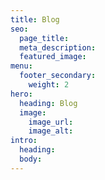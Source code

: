 ```yaml
---
title: Blog
seo:
  page_title:
  meta_description:
  featured_image:
menu:
  footer_secondary:
    weight: 2
hero:
  heading: Blog
  image:
    image_url:
    image_alt:
intro:
  heading:
  body:
---
```

